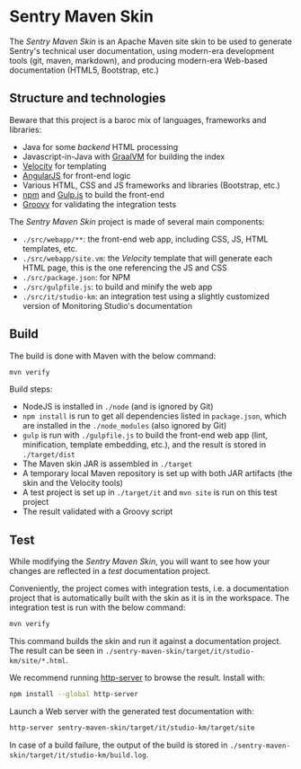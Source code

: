 # Sentry Maven Skin

The *Sentry Maven Skin* is an Apache Maven site skin to be used to generate Sentry's technical user documentation, using modern-era development tools (git, maven, markdown), and producing modern-era Web-based documentation (HTML5, Bootstrap, etc.)

## Structure and technologies

Beware that this project is a baroc mix of languages, frameworks and libraries:

* Java for some *backend* HTML processing
* Javascript-in-Java with [GraalVM](https://www.graalvm.org/reference-manual/js/) for building the index
* [Velocity](https://velocity.apache.org/engine/1.7/user-guide.html) for templating
* [AngularJS](https://angularjs.org/) for front-end logic
* Various HTML, CSS and JS frameworks and libraries (Bootstrap, etc.)
* [npm](https:www.npmjs.com/) and [Gulp.js](https://gulpjs.com/) to build the front-end
* [Groovy](https://groovy-lang.org/) for validating the integration tests

The *Sentry Maven Skin* project is made of several main components:

* `./src/webapp/**`: the front-end web app, including CSS, JS, HTML templates, etc.
* `./src/webapp/site.vm`: the *Velocity* template that will generate each HTML page, this is the one referencing the JS and CSS
* `./src/package.json`: for NPM
* `./src/gulpfile.js`: to build and minify the web app
* `./src/it/studio-km`: an integration test using a slightly customized version of Monitoring Studio's documentation

## Build

The build is done with Maven with the below command:

```bash
mvn verify
```

Build steps:

* NodeJS is installed in `./node` (and is ignored by Git)
* `npm install` is run to get all dependencies listed in `package.json`, which are installed in the `./node_modules` (also ignored by Git)
* `gulp` is run with `./gulpfile.js` to build the front-end web app (lint, minification, template embedding, etc.), and the result is stored in `./target/dist`
* The Maven skin JAR is assembled in `./target`
* A temporary local Maven repository is set up with both JAR artifacts (the skin and the Velocity tools)
* A test project is set up in `./target/it` and `mvn site` is run on this test project
* The result validated with a Groovy script

## Test

While modifying the *Sentry Maven Skin*, you will want to see how your changes are reflected in a *test* documentation project.

Conveniently, the project comes with integration tests, i.e. a documentation project that is automatically
built with the skin as it is in the workspace. The integration test is run with the below command:

```bash
mvn verify
```

This command builds the skin and run it against a documentation project. The result can be seen in `./sentry-maven-skin/target/it/studio-km/site/*.html`.

We recommend running [http-server](https://github.com/http-party/http-server#readme) to browse the result. Install with:

```bash
npm install --global http-server
```

Launch a Web server with the generated test documentation with:

```bash
http-server sentry-maven-skin/target/it/studio-km/target/site
```

In case of a build failure, the output of the build is stored in `./sentry-maven-skin/target/it/studio-km/build.log`.

